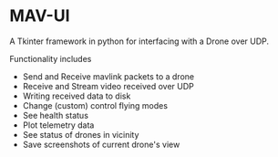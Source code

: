 # MAV-UI
A Tkinter framework in python for interfacing with a Drone over UDP. 

Functionality includes
* Send and Receive mavlink packets to a drone
* Receive and Stream video received over UDP
* Writing received data to disk
* Change (custom) control flying modes
* See health status
* Plot telemetry data
* See status of drones in vicinity 
* Save screenshots of current drone's view
